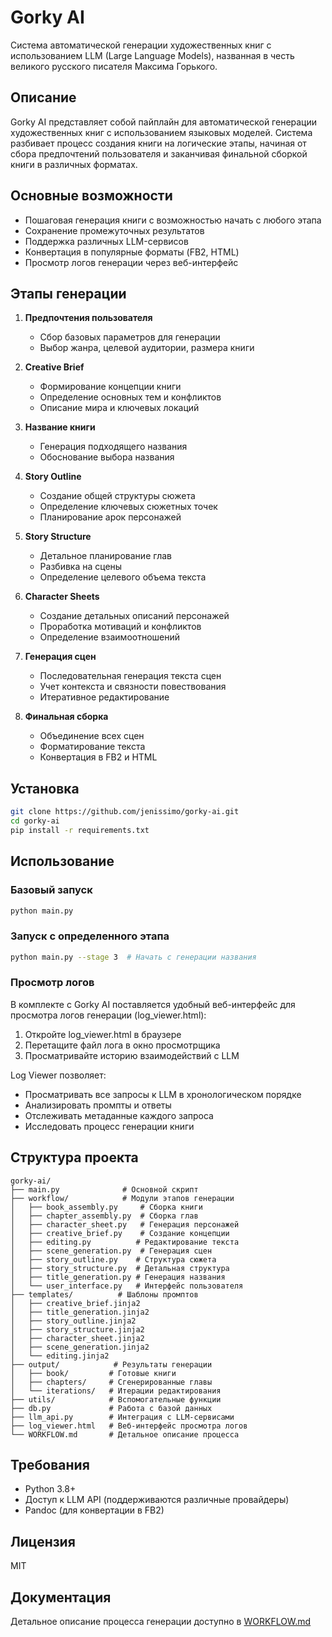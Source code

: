 # Gorky AI

Система автоматической генерации художественных книг с использованием LLM (Large Language Models), названная в честь великого русского писателя Максима Горького.

## Описание

Gorky AI представляет собой пайплайн для автоматической генерации художественных книг с использованием языковых моделей. Система разбивает процесс создания книги на логические этапы, начиная от сбора предпочтений пользователя и заканчивая финальной сборкой книги в различных форматах.

## Основные возможности

- Пошаговая генерация книги с возможностью начать с любого этапа
- Сохранение промежуточных результатов
- Поддержка различных LLM-сервисов
- Конвертация в популярные форматы (FB2, HTML)
- Просмотр логов генерации через веб-интерфейс

## Этапы генерации

1. **Предпочтения пользователя**
   - Сбор базовых параметров для генерации
   - Выбор жанра, целевой аудитории, размера книги

2. **Creative Brief**
   - Формирование концепции книги
   - Определение основных тем и конфликтов
   - Описание мира и ключевых локаций

3. **Название книги**
   - Генерация подходящего названия
   - Обоснование выбора названия

4. **Story Outline**
   - Создание общей структуры сюжета
   - Определение ключевых сюжетных точек
   - Планирование арок персонажей

5. **Story Structure**
   - Детальное планирование глав
   - Разбивка на сцены
   - Определение целевого объема текста

6. **Character Sheets**
   - Создание детальных описаний персонажей
   - Проработка мотиваций и конфликтов
   - Определение взаимоотношений

7. **Генерация сцен**
   - Последовательная генерация текста сцен
   - Учет контекста и связности повествования
   - Итеративное редактирование

8. **Финальная сборка**
   - Объединение всех сцен
   - Форматирование текста
   - Конвертация в FB2 и HTML

## Установка

```bash
git clone https://github.com/jenissimo/gorky-ai.git
cd gorky-ai
pip install -r requirements.txt
```

## Использование

### Базовый запуск

```bash
python main.py
```

### Запуск с определенного этапа

```bash
python main.py --stage 3  # Начать с генерации названия
```

### Просмотр логов

В комплекте с Gorky AI поставляется удобный веб-интерфейс для просмотра логов генерации (log_viewer.html):

1. Откройте log_viewer.html в браузере
2. Перетащите файл лога в окно просмотрщика
3. Просматривайте историю взаимодействий с LLM

Log Viewer позволяет:
- Просматривать все запросы к LLM в хронологическом порядке
- Анализировать промпты и ответы
- Отслеживать метаданные каждого запроса
- Исследовать процесс генерации книги

## Структура проекта

```
gorky-ai/
├── main.py              # Основной скрипт
├── workflow/            # Модули этапов генерации
│   ├── book_assembly.py     # Сборка книги
│   ├── chapter_assembly.py  # Сборка глав
│   ├── character_sheet.py   # Генерация персонажей
│   ├── creative_brief.py    # Создание концепции
│   ├── editing.py          # Редактирование текста
│   ├── scene_generation.py  # Генерация сцен
│   ├── story_outline.py    # Структура сюжета
│   ├── story_structure.py  # Детальная структура
│   ├── title_generation.py # Генерация названия
│   └── user_interface.py   # Интерфейс пользователя
├── templates/          # Шаблоны промптов
│   ├── creative_brief.jinja2
│   ├── title_generation.jinja2
│   ├── story_outline.jinja2
│   ├── story_structure.jinja2
│   ├── character_sheet.jinja2
│   ├── scene_generation.jinja2
│   └── editing.jinja2
├── output/            # Результаты генерации
│   ├── book/         # Готовые книги
│   ├── chapters/     # Сгенерированные главы
│   └── iterations/   # Итерации редактирования
├── utils/            # Вспомогательные функции
├── db.py             # Работа с базой данных
├── llm_api.py        # Интеграция с LLM-сервисами
├── log_viewer.html   # Веб-интерфейс просмотра логов
└── WORKFLOW.md       # Детальное описание процесса
```

## Требования

- Python 3.8+
- Доступ к LLM API (поддерживаются различные провайдеры)
- Pandoc (для конвертации в FB2)

## Лицензия

MIT

## Документация

Детальное описание процесса генерации доступно в [WORKFLOW.md](WORKFLOW.md) 